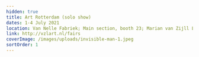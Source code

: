 ```yaml
---
hidden: true
title: Art Rotterdam (solo show)
dates: 1-4 July 2021
location: Van Nelle Fabriek; Main section, booth 23; Marian van Zijll Langhout and Brinkman & Bergsma
link: http://vzlart.nl/fairs
coverImage: /images/uploads/invisible-man-1.jpeg
sortOrder: 1
---
```

